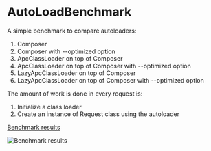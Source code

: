 AutoLoadBenchmark
=================
A simple benchmark to compare autoloaders:
 1. Composer
 2. Composer with --optimized option
 3. ApcClassLoader on top of Composer
 4. ApcClassLoader on top of Composer with --optimized option
 5. LazyApcClassLoader on top of Composer
 6. LazyApcClassLoader on top of Composer with --optimized option

The amount of work is done in every request is:

 1. Initialize a class loader
 2. Create an instance of Request class using the autoloader

[Benchmark results](https://docs.google.com/spreadsheets/d/1Wb8Dh4C5kfTlC2dWlSYHYZSX7Mm7o_gd34DFRZTze3A/edit?usp=sharing)

![Benchmark results](https://docs.google.com/spreadsheets/d/1Wb8Dh4C5kfTlC2dWlSYHYZSX7Mm7o_gd34DFRZTze3A/pubchart?oid=2059297480&format=image)
